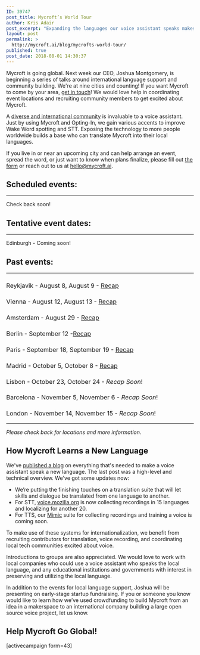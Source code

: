 ```yaml
---
ID: 39747
post_title: Mycroft’s World Tour
author: Kris Adair
post_excerpt: "Expanding the languages our voice assistant speaks makes Mycroft better. We're visiting near you to build our international community."
layout: post
permalink: >
  http://mycroft.ai/blog/mycrofts-world-tour/
published: true
post_date: 2018-08-01 14:30:37
---
```

<span style="font-weight: 400;">Mycroft is going global. Next week our CEO, Joshua Montgomery, is beginning a series of talks around international language support and community building. We're at nine cities and counting!<strong> </strong>If you want Mycroft to come by your area, <a href="https://mycroft.ai/blog/mycrofts-world-tour/#help-mycroft-go-global">get in touch</a>! We would love help in coordinating event locations and recruiting community members to get excited about Mycroft.</span>

<span style="font-weight: 400;">A <a href="https://mycroft.ai/blog/languages-are-hard/" target="_blank" rel="noopener">diverse and international community</a> is invaluable to a voice assistant. Just by using Mycroft and Opting-In, we gain various accents to improve Wake Word spotting and STT. Exposing the technology to more people worldwide builds a base who can translate Mycroft into their local languages.</span>

<span style="font-weight: 400;">If you live in or near an upcoming city and can help arrange an event, spread the word, or just want to know when plans finalize, please fill out </span><a href="https://mycroft.ai/blog/mycrofts-world-tour/#help-mycroft-go-global"><span style="font-weight: 400;">the form</span></a><span style="font-weight: 400;"> or reach out to us at </span><a href="mailto:hello@mycroft.ai" target="_blank" rel="noopener"><span style="font-weight: 400;">hello@mycroft.ai</span></a><span style="font-weight: 400;">.</span>
<h2>Scheduled events:</h2>

<hr />

Check back soon!
<h2>Tentative event dates:</h2>

<hr />

Edinburgh - Coming soon!
<h2>Past events:</h2>

<hr />

<h3><span style="font-weight: 400;">Reykjavik - </span><span style="font-weight: 400;">August 8, </span><span style="font-weight: 400;">August 9 - <a href="https://mycroft.ai/blog/mycroft-world-tour-recapping-iceland-and-austria/" target="_blank" rel="noopener">Recap</a></span></h3>
<h3><span style="font-weight: 400;">Vienna - </span><span style="font-weight: 400;">August 12, </span><span style="font-weight: 400;">August 13 - <a href="https://mycroft.ai/blog/mycroft-world-tour-recapping-iceland-and-austria/" target="_blank" rel="noopener">Recap</a></span></h3>
<h3><span style="font-weight: 400;">Amsterdam - </span><span style="font-weight: 400;">August 29 - </span><a href="https://mycroft.ai/blog/mycroft-world-tour-recapping-the-netherlands/" target="_blank" rel="noopener"><span style="font-weight: 400;">Recap</span></a></h3>
<h3><span style="font-weight: 400;">Berlin - September 12 -</span><a href="https://mycroft.ai/blog/mycroft-world-tour-recapping-berlin-paris-and-madrid/"><span style="font-weight: 400;">Recap</span></a></h3>
<h3><span style="font-weight: 400;">Paris - September 18, September 19 - </span><a href="https://mycroft.ai/blog/mycroft-world-tour-recapping-berlin-paris-and-madrid/"><span style="font-weight: 400;">Recap</span></a></h3>
<h3><span style="font-weight: 400;">Madrid - October 5, October 8 - </span><a href="https://mycroft.ai/blog/mycroft-world-tour-recapping-berlin-paris-and-madrid/"><span style="font-weight: 400;">Recap</span></a></h3>
<h3><span style="font-weight: 400;">Lisbon</span><span style="font-weight: 400;"> - October 23, October 24 - </span><span style="font-weight: 400;"><em>Recap Soon</em>!</span></h3>
<h3><span style="font-weight: 400;">Barcelona - November 5, November 6 - </span><span style="font-weight: 400;"><em>Recap Soon</em>!</span></h3>
<h3><span style="font-weight: 400;">London</span><span style="font-weight: 400;"> - November 14, November 15 - </span><span style="font-weight: 400;"><em>Recap Soon</em>!</span></h3>

<hr />

<em>Please check back for locations and more information.</em>
<h2>How Mycroft Learns a New Language</h2>
We've <a href="https://mycroft.ai/blog/languages-are-hard/" target="_blank" rel="noopener">published a blog</a> on everything that's needed to make a voice assistant speak a new language. The last post was a high-level and technical overview. We've got some updates now:
<ul>
 	<li><span style="font-weight: 400;">We’re putting the finishing touches on a translation suite that will let skills and dialogue be translated from one language to another.</span></li>
 	<li><span style="font-weight: 400;">For STT, <a href="https://voice.mozilla.org/" target="_blank" rel="noopener">voice.mozilla.org</a> is now collecting recordings in 15 languages and localizing for another 20.</span></li>
 	<li><span style="font-weight: 400;">For TTS, our <a href="https://github.com/MycroftAI/mimic2" target="_blank" rel="noopener">Mimic</a> suite for collecting recordings and training a voice is coming soon.</span></li>
</ul>
<span style="font-weight: 400;">To make use of these systems for internationalization, we benefit from recruiting contributors for translation, voice recording, and coordinating local tech communities excited about voice.</span>

<span style="font-weight: 400;">Introductions to groups are also appreciated. We would love to work with local companies who could use a voice assistant who speaks the local language, and any educational institutions and governments with interest in preserving and utilizing the local language.</span>

<span style="font-weight: 400;">In addition to the events for local language support, Joshua will be presenting on early-stage startup fundraising. If you or someone you know would like to learn how we’ve used crowdfunding to build Mycroft from an idea in a makerspace to an international company building a large open source voice project, let us know.</span>
<h2></h2>
<h2>Help Mycroft Go Global!</h2>
[activecampaign form=43]

&nbsp;